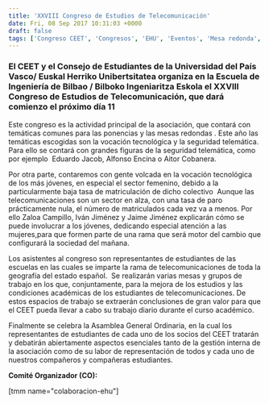 ```yaml
---
title: 'XXVIII Congreso de Estudios de Telecomunicación'
date: Fri, 08 Sep 2017 10:31:03 +0000
draft: false
tags: ['Congreso CEET', 'Congresos', 'EHU', 'Eventos', 'Mesa redonda', 'Universidad del País Vasco']
---
```


### El CEET y el Consejo de Estudiantes de la Universidad del País Vasco/ Euskal Herriko Unibertsitatea organiza en la Escuela de Ingeniería de Bilbao / Bilboko Ingeniaritza Eskola el XXVIII Congreso de Estudios de Telecomunicación, que dará comienzo el próximo día 11

Este congreso es la actividad principal de la asociación, que contará con temáticas comunes para las ponencias y las mesas redondas . Este año las temáticas escogidas son la vocación tecnológica y la seguridad telemática. Para ello se contará con grandes figuras de la seguridad telemática, como por ejemplo  Eduardo Jacob, Alfonso Encina o Aitor Cobanera.

Por otra parte, contaremos con gente volcada en la vocación tecnológica de los más jóvenes, en especial el sector femenino, debido a la particularmente baja tasa de matriculación de dicho colectivo  Aunque las telecomunicaciones son un sector en alza, con una tasa de paro prácticamente nula, el número de matriculados cada vez va a menos. Por ello Zaloa Campillo, Iván Jiménez y Jaime Jiménez explicarán cómo se puede involucrar a los jóvenes, dedicando especial atención a las mujeres,para que formen parte de una rama que será motor del cambio que configurará la sociedad del mañana.

Los asistentes al congreso son representantes de estudiantes de las escuelas en las cuales se imparte la rama de telecomunicaciones de toda la geografía del estado español.  Se realizarán varias mesas y grupos de trabajo en los que, conjuntamente, para la mejora de los estudios y las condiciones académicas de los estudiantes de telecomunicaciones. De estos espacios de trabajo se extraerán conclusiones de gran valor para que el CEET pueda llevar a cabo su trabajo diario durante el curso académico.

Finalmente se celebra la Asamblea General Ordinaria, en la cual los representantes de estudiantes de cada uno de los socios del CEET tratarán y debatirán abiertamente aspectos esenciales tanto de la gestión interna de la asociación como de su labor de representación de todos y cada uno de nuestros compañeros y compañeras estudiantes.

**Comité Organizador (CO):**

\[tmm name="colaboracion-ehu"\]
